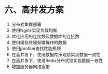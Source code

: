 # 六、高并发方案

1. 分布式集群部署
2. 使用Nginx实现负载均衡
3. 优化应用的连接数及数据库的连接数
4. 使用缓存处理频繁操作的数据
5. 使用jprofiler查找性能瓶颈
6. 在高并发下，使用数据库乐观锁实现数据一致性
7. 在高并发下，使用Redis分布式锁实现数据一致性
8. 增加服务器网络宽带